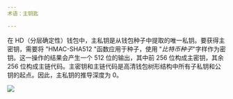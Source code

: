 ```yaml
---
术语：主钥匙

---
```

在 HD（分层确定性）钱包中，主私钥是从钱包种子中提取的唯一私钥。要获得主密钥，需要将 "HMAC-SHA512 "函数应用于种子，使用 "*比特币种子*"字样作为密钥。这一操作的结果会产生一个 512 位的输出，其中前 256 位构成主密钥，其余 256 位构成主链代码。主密钥和主链代码是高清钱包树形结构中所有子私钥和公钥的起点。因此，主私钥的推导深度为 0。

![](../../dictionnaire/assets/19.webp)